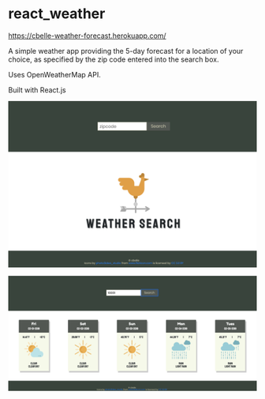 # react_weather

https://cbelle-weather-forecast.herokuapp.com/

A simple weather app providing the 5-day forecast for a location of your choice, as specified by the zip code entered into the search box.

Uses OpenWeatherMap API.

Built with React.js


![weatherapp](./weather_app.png)

![weatherapp](./weather_app_forecast.png)